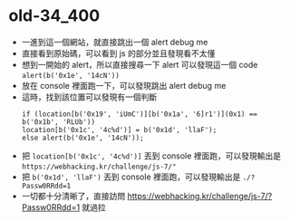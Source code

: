 # old-34_400

* 一進到這一個網站，就直接跳出一個 alert debug me
* 直接看到原始碼，可以看到 js 的部分並且發現看不太懂
* 想到一開始的 alert，所以直接搜尋一下 alert 可以發現這一個 code 
    `alert(b('0x1e', '14cN'))`
* 放在 console 裡面跑一下，可以發現跳出 alert debug me
* 這時，找到該位置可以發現有一個判斷
    ```js=
    if (location[b('0x19', 'iUmC')][b('0x1a', '6]r1')](0x1) == b('0x1b', 'RLUb')) 
    location[b('0x1c', '4c%d')] = b('0x1d', 'llaF');
    else alert(b('0x1e', '14cN'));
    ```
* 把 `location[b('0x1c', '4c%d')]` 丟到 console 裡面跑，可以發現輸出是 
    `https://webhacking.kr/challenge/js-7/"`
* 把 `b('0x1d', 'llaF')` 丟到 console 裡面跑，可以發現輸出是
    `./?Passw0RRdd=1`
* 一切都十分清晰了，直接訪問 https://webhacking.kr/challenge/js-7/?Passw0RRdd=1 就過拉
